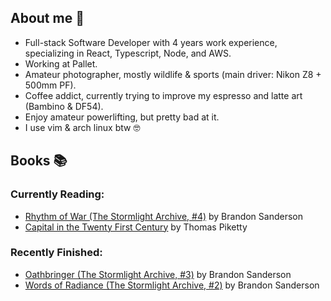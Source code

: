 ## About me 👋
- Full-stack Software Developer with 4 years work experience, specializing in React, Typescript, Node, and AWS.
- Working at Pallet.
- Amateur photographer, mostly wildlife & sports (main driver: Nikon Z8 + 500mm PF).
- Coffee addict, currently trying to improve my espresso and latte art (Bambino & DF54).
- Enjoy amateur powerlifting, but pretty bad at it.
- I use vim & arch linux btw 🤓


## Books 📚
### Currently Reading:
<!-- GOODREADS-LIST:START -->
- [Rhythm of War (The Stormlight Archive, #4)](https://www.goodreads.com/review/show/7928761983?utm_medium=api&utm_source=rss) by Brandon Sanderson
- [Capital in the Twenty First Century](https://www.goodreads.com/review/show/7486085032?utm_medium=api&utm_source=rss) by Thomas Piketty
<!-- GOODREADS-LIST:END -->
### Recently Finished:
<!-- GOODREADS-FINISHED:START -->
- [Oathbringer (The Stormlight Archive, #3)](https://www.goodreads.com/review/show/7728274925?utm_medium=api&utm_source=rss) by Brandon Sanderson
- [Words of Radiance (The Stormlight Archive, #2)](https://www.goodreads.com/review/show/7631768291?utm_medium=api&utm_source=rss) by Brandon Sanderson
<!-- GOODREADS-FINISHED:END -->
